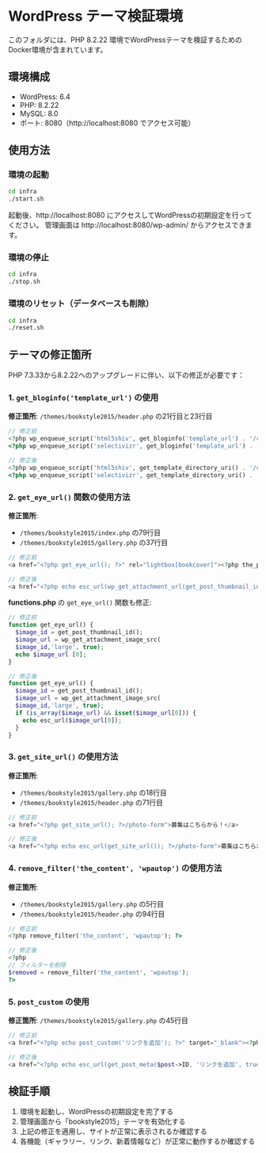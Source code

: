 # WordPress テーマ検証環境

このフォルダには、PHP 8.2.22 環境でWordPressテーマを検証するためのDocker環境が含まれています。

## 環境構成

- WordPress: 6.4
- PHP: 8.2.22
- MySQL: 8.0
- ポート: 8080（http://localhost:8080 でアクセス可能）

## 使用方法

### 環境の起動

```bash
cd infra
./start.sh
```

起動後、http://localhost:8080 にアクセスしてWordPressの初期設定を行ってください。
管理画面は http://localhost:8080/wp-admin/ からアクセスできます。

### 環境の停止

```bash
cd infra
./stop.sh
```

### 環境のリセット（データベースも削除）

```bash
cd infra
./reset.sh
```

## テーマの修正箇所

PHP 7.3.33から8.2.22へのアップグレードに伴い、以下の修正が必要です：

### 1. `get_bloginfo('template_url')` の使用

**修正箇所**: `/themes/bookstyle2015/header.php` の21行目と23行目

```php
// 修正前
<?php wp_enqueue_script('html5shiv', get_bloginfo('template_url') . '/common/js/html5shiv.min.js', array('jquery')); ?>
<?php wp_enqueue_script('selectivizr', get_bloginfo('template_url') . '/common/js/selectivizr.js', array('jquery')); ?>

// 修正後
<?php wp_enqueue_script('html5shiv', get_template_directory_uri() . '/common/js/html5shiv.min.js', array('jquery')); ?>
<?php wp_enqueue_script('selectivizr', get_template_directory_uri() . '/common/js/selectivizr.js', array('jquery')); ?>
```

### 2. `get_eye_url()` 関数の使用方法

**修正箇所**:
- `/themes/bookstyle2015/index.php` の79行目
- `/themes/bookstyle2015/gallery.php` の37行目

```php
// 修正前
<a href="<?php get_eye_url(); ?>" rel="lightbox[bookcover]"><?php the_post_thumbnail('bookcover-thumbnail'); ?></a>

// 修正後
<a href="<?php echo esc_url(wp_get_attachment_url(get_post_thumbnail_id())); ?>" rel="lightbox[bookcover]"><?php the_post_thumbnail('bookcover-thumbnail'); ?></a>
```

**functions.php** の `get_eye_url()` 関数も修正:

```php
// 修正前
function get_eye_url() {
  $image_id = get_post_thumbnail_id();
  $image_url = wp_get_attachment_image_src(
  $image_id,'large', true);
  echo $image_url [0];
}

// 修正後
function get_eye_url() {
  $image_id = get_post_thumbnail_id();
  $image_url = wp_get_attachment_image_src(
  $image_id,'large', true);
  if (is_array($image_url) && isset($image_url[0])) {
    echo esc_url($image_url[0]);
  }
}
```

### 3. `get_site_url()` の使用方法

**修正箇所**:
- `/themes/bookstyle2015/gallery.php` の18行目
- `/themes/bookstyle2015/header.php` の71行目

```php
// 修正前
<a href="<?php get_site_url(); ?>/photo-form">募集はこちらから！</a>

// 修正後
<a href="<?php echo esc_url(get_site_url()); ?>/photo-form">募集はこちらから！</a>
```

### 4. `remove_filter('the_content', 'wpautop')` の使用方法

**修正箇所**:
- `/themes/bookstyle2015/gallery.php` の5行目
- `/themes/bookstyle2015/header.php` の94行目

```php
// 修正前
<?php remove_filter('the_content', 'wpautop'); ?>

// 修正後
<?php 
// フィルターを削除
$removed = remove_filter('the_content', 'wpautop'); 
?>
```

### 5. `post_custom` の使用

**修正箇所**: `/themes/bookstyle2015/gallery.php` の45行目

```php
// 修正前
<a href="<?php echo post_custom('リンクを追加'); ?>" target="_blank"><?php the_title(); ?></a>

// 修正後
<a href="<?php echo esc_url(get_post_meta($post->ID, 'リンクを追加', true)); ?>" target="_blank"><?php the_title(); ?></a>
```

## 検証手順

1. 環境を起動し、WordPressの初期設定を完了する
2. 管理画面から「bookstyle2015」テーマを有効化する
3. 上記の修正を適用し、サイトが正常に表示されるか確認する
4. 各機能（ギャラリー、リンク、新着情報など）が正常に動作するか確認する
